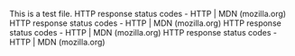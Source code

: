 This is a test file. HTTP response status codes - HTTP | MDN (mozilla.org)
HTTP response status codes - HTTP | MDN (mozilla.org)
HTTP response status codes - HTTP | MDN (mozilla.org)
HTTP response status codes - HTTP | MDN (mozilla.org)